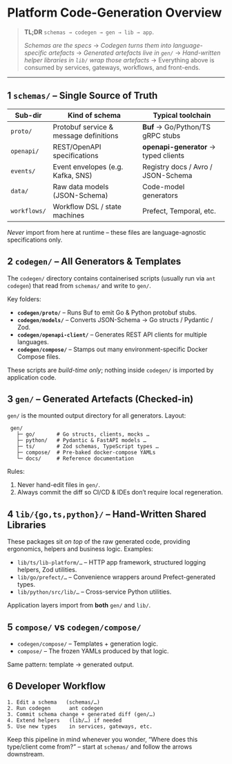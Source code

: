 # Platform Code-Generation Overview

> **TL;DR**  `schemas → codegen → gen → lib → app`.
>
> *Schemas are the specs* → *Codegen turns them into language-specific artefacts* → *Generated artefacts live in `gen/`* → *Hand-written helper libraries in `lib/` wrap those artefacts* → Everything above is consumed by services, gateways, workflows, and front-ends.

---

## 1  `schemas/` – Single Source of Truth

| Sub-dir | Kind of schema | Typical toolchain |
|---------|----------------|-------------------|
| `proto/` | Protobuf service & message definitions | **Buf** → Go/Python/TS gRPC stubs |
| `openapi/` | REST/OpenAPI specifications | **openapi-generator** → typed clients |
| `events/` | Event envelopes (e.g. Kafka, SNS) | Registry docs / Avro / JSON-Schema |
| `data/` | Raw data models (JSON-Schema) | Code-model generators |
| `workflows/` | Workflow DSL / state machines | Prefect, Temporal, etc. |

*Never* import from here at runtime – these files are language-agnostic specifications only.

## 2  `codegen/` – All Generators & Templates

The `codegen/` directory contains containerised scripts (usually run via `ant codegen`) that read from `schemas/` and write to `gen/`.

Key folders:

* **`codegen/proto/`** – Runs Buf to emit Go & Python protobuf stubs.
* **`codegen/models/`** – Converts JSON-Schema → Go structs / Pydantic / Zod.
* **`codegen/openapi-client/`** – Generates REST API clients for multiple languages.
* **`codegen/compose/`** – Stamps out many environment-specific Docker Compose files.

These scripts are *build-time only*; nothing inside `codegen/` is imported by application code.

## 3  `gen/` – Generated Artefacts (Checked-in)

`gen/` is the mounted output directory for all generators.  Layout:

```
 gen/
   ├─ go/       # Go structs, clients, mocks …
   ├─ python/   # Pydantic & FastAPI models …
   ├─ ts/       # Zod schemas, TypeScript types …
   ├─ compose/  # Pre-baked docker-compose YAMLs
   └─ docs/     # Reference documentation
```

Rules:

1. Never hand-edit files in `gen/`.
2. Always commit the diff so CI/CD & IDEs don’t require local regeneration.

## 4  `lib/{go,ts,python}/` – Hand-Written Shared Libraries

These packages sit *on top* of the raw generated code, providing ergonomics, helpers and business logic.  Examples:

* `lib/ts/lib-platform/…` – HTTP app framework, structured logging helpers, Zod utilities.
* `lib/go/prefect/…` – Convenience wrappers around Prefect-generated types.
* `lib/python/src/lib/…` – Cross-service Python utilities.

Application layers import from **both** `gen/` and `lib/`.

## 5  `compose/` vs `codegen/compose/`

* `codegen/compose/` – Templates + generation logic.
* `compose/` – The frozen YAMLs produced by that logic.

Same pattern: template → generated output.

## 6  Developer Workflow

```text
1. Edit a schema   (schemas/…)
2. Run codegen      ant codegen
3. Commit schema change + generated diff (gen/…)
4. Extend helpers   (lib/…) if needed
5. Use new types    in services, gateways, etc.
```

Keep this pipeline in mind whenever you wonder, “Where does this type/client come from?” – start at `schemas/` and follow the arrows downstream.
